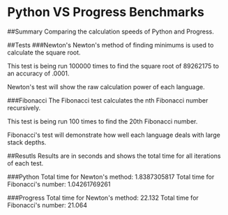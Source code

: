 Python VS Progress Benchmarks
=============================

##Summary
Comparing the calculation speeds of Python and Progress.

##Tests
###Newton's
Newton's method of finding minimums is used to calculate the square root.

This test is being run 100000 times to find the square root of 89262175 to an accuracy of .0001.

Newton's test will show the raw calculation power of each language.

###Fibonacci
The Fibonacci test calculates the nth Fibonacci number recursively.

This test is being run 100 times to find the 20th Fibonacci number.

Fibonacci's test will demonstrate how well each language deals with large stack depths.

##Resutls
Results are in seconds and shows the total time for all iterations of each test.

###Python
Total time for Newton's method: 1.8387305817
Total time for Fibonacci's number: 1.04261769261

###Progress
Total time for Newton's method: 22.132
Total time for Fibonacci's number: 21.064
